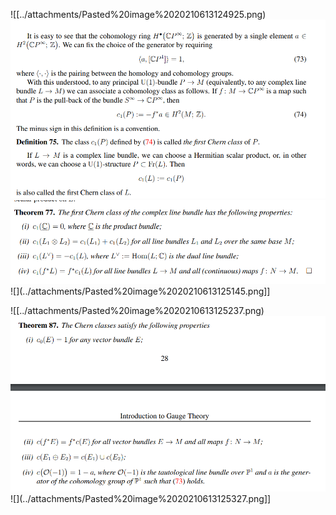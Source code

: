 












![[../attachments/Pasted%20image%2020210613124925.png) ![](../attachments/Pasted%20image%2020210613124952.png) ![](../attachments/Pasted%20image%2020210613125002.png) ![](../attachments/Pasted%20image%2020210613125145.png]]

![[../attachments/Pasted%20image%2020210613125237.png) ![](../attachments/Pasted%20image%2020210613125300.png) ![](../attachments/Pasted%20image%2020210613125327.png]]
